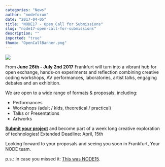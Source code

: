 ```yaml
---
categories: "News"
author: "nodeforum"
date: "2017-04-05"
title: "NODE17 - Open Call for Submissions"
slug: "node17-open-call-for-submissions"
description: ""
imported: "true"
thumb: "OpenCallBanner.png"
---
```



![](OpenCallBanner.png) 

From **June 26th - July 2nd 2017** Frankfurt will turn into a vibrant hub for open exchange, hands-on experiments and reflection combining creative coding workshops, AV performances, laboratories, artist talks, engaging debates and an exhibition.

We are open to a wide range of formats & proposals, including:

* Performances
* Workshops (adult / kids, theoretical / practical)
* Talks or Presentations
* Artworks

**[Submit your project](https://nodeforum.org/announcements/node17-designing-hope-open-call-for-submissions/)** and become part of a week long creative exploration of technologies!
Extended Deadline: April, 15th

Looking forward to your proposals and seeing you soon in Frankfurt,
Your NODE team.

p.s.: In case you missed it: [This was NODE15](https://nodeforum.org/activities/node-forum/node15/).